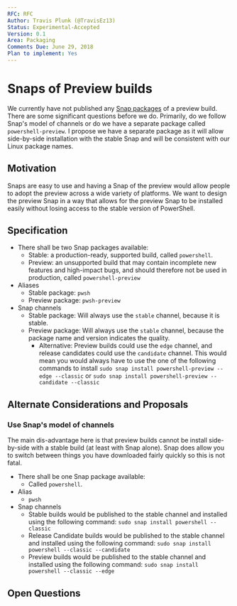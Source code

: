```yaml
---
RFC: RFC
Author: Travis Plunk (@TravisEz13)
Status: Experimental-Accepted
Version: 0.1
Area: Packaging
Comments Due: June 29, 2018
Plan to implement: Yes
---
```


# Snaps of Preview builds

We currently have not published any [Snap packages](https://snapcraft.io) of a preview build.  There are some significant questions before we do.
Primarily, do we follow Snap's model of channels or do we have a separate package called `powershell-preview`.
I propose we have a separate package as it will allow side-by-side installation with the stable Snap and will be consistent with our Linux package names.

## Motivation

Snaps are easy to use and having a Snap of the preview would allow people to adopt the preview across a wide variety of platforms.
We want to design the preview Snap in a way that allows for the preview Snap to be installed easily without losing access to the stable version of PowerShell.

## Specification

* There shall be two Snap packages available:
  * Stable: a production-ready, supported build, called `powershell`.
  * Preview: an unsupported build that may contain incomplete new features and high-impact bugs,
    and should therefore not be used in production, called `powershell-preview`
* Aliases
  * Stable package: `pwsh`
  * Preview package: `pwsh-preview`
* Snap channels
  * Stable package: Will always use the `stable` channel, because it is stable.
  * Preview package: Will always use the `stable` channel, because the package name and version indicates the quality.
    * Alternative: Preview builds could use the `edge` channel, and release candidates could use the `candidate` channel.
      This would mean you would always have to use the one of the following commands to install `sudo snap install powershell-preview --edge --classic` or `sudo snap install powershell-preview --candidate --classic`

## Alternate Considerations and Proposals

### Use Snap's model of channels

The main dis-advantage here is that preview builds cannot be install side-by-side with a stable build (at least with Snap alone).  Snap does allow you to switch between things you have downloaded fairly quickly so this is not fatal.

* There shall be one Snap package available:
  * Called `powershell`.
* Alias
  * `pwsh`
* Snap channels
  * Stable builds would be published to the stable channel and installed using the following command:
    `sudo snap install powershell --classic`
  * Release Candidate builds would be published to the stable channel and installed using the following command:
    `sudo snap install powershell --classic --candidate`
  * Preview builds would be published to the stable channel and installed using the following command:
    `sudo snap install powershell --classic --edge`

## Open Questions
